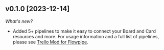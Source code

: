 ## v0.1.0 [2023-12-14]

_What's new?_

- Added 5+ pipelines to make it easy to connect your Board and Card resources and more. For usage information and a full list of pipelines, please see [Trello Mod for Flowpipe](https://hub.flowpipe.io/mods/turbot/trello).
